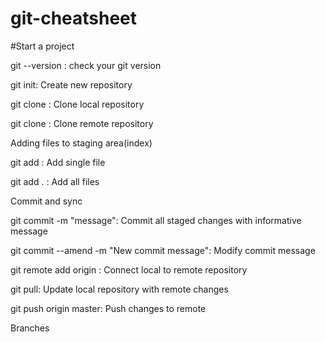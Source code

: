 # git-cheatsheet

#Start a project

  git --version : check your git version

  git init: Create new repository

  git clone <local-repo>: Clone local repository

  git clone <remote-repo>: Clone remote repository
 
Adding files to staging area(index)
  
  git add <filename>: Add single file
  
  git add . : Add all files
  
Commit and sync
  
  git commit -m "message": Commit all staged changes with informative message
  
  git commit --amend -m "New commit message": Modify commit message
  
  git remote add origin <remote-server name>: Connect local to remote repository
  
  git pull: Update local repository with remote changes
  
  git push origin master: Push changes to remote
  
Branches
  
  
  
  



